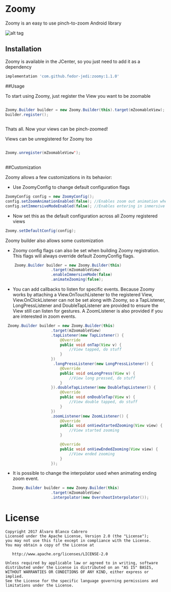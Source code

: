 # Zoomy
Zoomy is an easy to use pinch-to-zoom Android library

![alt tag](art/zoomy.gif)
## Installation

Zoomy is available in the JCenter, so you just need to add it as a dependency
```gradle
implementation 'com.github.fedor-jedi:zoomy:1.1.0'
```

##Usage 

To start using Zoomy, just register the View you want to be zoomable

```java

Zoomy.Builder builder = new Zoomy.Builder(this).target(mZoomableView);
builder.register();
            
```

Thats all. Now your views can be pinch-zoomed!

Views can be unregistered for Zoomy too

```java

Zoomy.unregister(mZoomableView');
            
```

##Customization

Zoomy allows a few customizations in its behavior:

+ Use ZoomyConfig to change default configuration flags

```java
ZoomyConfig config = new ZoomyConfig();
config.setZoomAnimationEnabled(false); //Enables zoom out animation when view is released (true by default)
config.setImmersiveModeEnabled(false); //Enables entering in inmersive mode when zooming a view (true by default)          
```

+ Now set this as the default configuration across all Zoomy registered views
```java
Zoomy.setDefaultConfig(config);           
```

Zoomy builder also allows some customization

+ Zoomy config flags can also be set when building Zoomy registration. 
This flags will always override default ZoomyConfig flags.
```java
    Zoomy.Builder builder = new Zoomy.Builder(this)
                    .target(mZoomableView)
                    .enableImmersiveMode(false)
                    .animateZooming(false);
```

+ You can add callbacks to listen for specific events. Because Zoomy works by attaching a View.OnTouchListener to the registered View,
View.OnClickListener can not be set along with Zoomy, so a TapListener, LongPressListener and DoubleTapListener are provided to ensure the View still can listen for gestures.
A ZoomListener is also provided if you are interested in zoom events.
```java
 Zoomy.Builder builder = new Zoomy.Builder(this)
                    .target(mZoomableView)
                    .tapListener(new TapListener() {
                        @Override
                        public void onTap(View v) {
                            //View tapped, do stuff
                        }
                    })
                     .longPressListener(new LongPressListener() {
                        @Override
                        public void onLongPress(View v) {
                            //View long pressed, do stuff
                        }
                    }).doubleTapListener(new DoubleTapListener() {
                        @Override
                        public void onDoubleTap(View v) {
                            //View double tapped, do stuff
                        }
                    })
                    .zoomListener(new ZoomListener() {
                        @Override
                        public void onViewStartedZooming(View view) {
                            //View started zooming
                        }

                        @Override
                        public void onViewEndedZooming(View view) {
                            //View ended zooming
                        }
                    });        
```

+ It is possible to change the interpolator used when animating ending zoom event.

```java
   Zoomy.Builder builder = new Zoomy.Builder(this)
                    .target(mZoomableView)
                    .interpolator(new OvershootInterpolator());
```

License
=======

    Copyright 2017 Álvaro Blanco Cabrero
    Licensed under the Apache License, Version 2.0 (the "License");
    you may not use this file except in compliance with the License.
    You may obtain a copy of the License at

       http://www.apache.org/licenses/LICENSE-2.0

    Unless required by applicable law or agreed to in writing, software
    distributed under the License is distributed on an "AS IS" BASIS,
    WITHOUT WARRANTIES OR CONDITIONS OF ANY KIND, either express or implied.
    See the License for the specific language governing permissions and
    limitations under the License.
